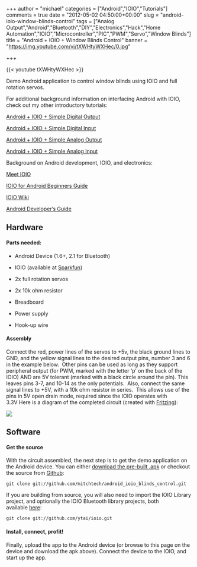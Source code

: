 +++
author = "michael"
categories = ["Android","IOIO","Tutorials"]
comments = true
date = "2012-05-02 04:50:00+00:00"
slug = "android-ioio-window-blinds-control"
tags = ["Analog Output","Android","Bluetooth","DIY","Electronics","Hack","Home Automation","IOIO","Microcontroller","PIC","PWM","Servo","Window Blinds"]
title = "Android + IOIO + Window Blinds Control"
banner = "https://img.youtube.com/vi/tXWHtyWXHec/0.jpg"

+++

{{< youtube tXWHtyWXHec >}}

Demo Android application to control window blinds using IOIO and full rotation servos.

For additional background information on interfacing Android with IOIO, check out my other introductory tutorials:

[Android + IOIO + Simple Digital Output](http://mitchtech.net/android-ioio-simple-digital-output/)

[Android + IOIO + Simple Digital Input](http://mitchtech.net/android-ioio-simple-digital-input/)

[Android + IOIO + Simple Analog Output](http://mitchtech.net/android-ioio-simple-analog-output/)

[Android + IOIO + Simple Analog Input](http://mitchtech.net/android-ioio-simple-analog-input/)

Background on Android development, IOIO, and electronics:

[Meet IOIO](http://ytai-mer.blogspot.com/2011/04/meet-ioio-io-for-android.html)

[IOIO for Android Beginners Guide](http://www.sparkfun.com/tutorials/280)

[IOIO Wiki](https://github.com/ytai/ioio/wiki)

[Android Developer’s Guide](http://developer.android.com/guide/index.html)

## Hardware

#### Parts needed:

  * Android Device (1.6+, 2.1 for Bluetooth)

  * IOIO (available at [Sparkfun](http://www.sparkfun.com/products/10748))

  * 2x full rotation servos

  * 2x 10k ohm resistor

  * Breadboard

  * Power supply

  * Hook-up wire

#### Assembly

Connect the red, power lines of the servos to +5v, the black ground lines to GND, and the yellow signal lines to the desired output pins, number 3 and 6 in the example below.  Other pins can be used as long as they support peripheral output (for PWM, marked with the letter ‘p’ on the back of the IOIO) AND are 5V tolerant (marked with a black circle around the pin). This leaves pins 3-7, and 10-14 as the only potentials.  Also, connect the same signal lines to +5V, with a 10k ohm resistor in series.  This allows use of the pins in 5V open drain mode, required since the IOIO operates with 3.3V Here is a diagram of the completed circuit (created with [Fritzing](http://fritzing.org/)):

![](/img/ioio_dual_servo.png)

## Software

#### Get the source

With the circuit assembled, the next step is to get the demo application on the Android device. You can either [download the pre-built .apk](http://mitch-tech.appspot.com/ioio/IOIOBlindsControl.apk) or checkout the source from [Github](https://github.com/mitchtech/android_ioio_blinds_control):

```
git clone git://github.com/mitchtech/android_ioio_blinds_control.git
```

If you are building from source, you will also need to import the IOIO Library project, and optionally the IOIO Bluetooth library projects, both available [here](https://github.com/ytai/ioio):

```
git clone git://github.com/ytai/ioio.git
```

#### Install, connect, profit!

Finally, upload the app to the Android device (or browse to this page on the device and download the apk above). Connect the device to the IOIO, and start up the app.


